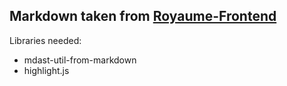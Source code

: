 ## Markdown taken from [Royaume-Frontend](https://github.com/Virtual-Royaume/Royaume-Frontend/tree/main/src/lib/components/molecules/markdown)

Libraries needed:
- mdast-util-from-markdown
- highlight.js